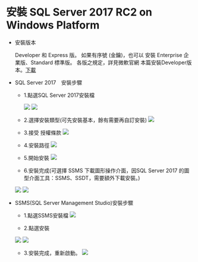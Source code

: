 <h1>安裝 SQL Server 2017 RC2 on Windows Platform</h1>

*   安裝版本

    Developer 和 Express 版。
    如果有序號 (金鑰)，也可以 安裝 Enterprise 企業版、Standard 標準版。
    各版之規定，詳見微軟官網
    本篇安裝Developer版本。<a href="https://www.microsoft.com/zh-tw/sql-server/sql-server-downloads" target="_black">下載</a>
    
*   SQL Server 2017　安裝步驟

    * 1.點選SQL Server 2017安裝檔
    
      ![](https://yijinwu1.github.io/SQL/images/sql2017-dev.PNG)
      ![](https://yijinwu1.github.io/SQL/images/install-1.PNG)
      
    * 2.選擇安裝類型(可先安裝基本，餘有需要再自訂安裝)
    ![](https://yijinwu1.github.io/SQL/images/install-2.PNG)
    
    * 3.接受 授權條款
    ![](https://yijinwu1.github.io/SQL/images/install-3.PNG)
    
    * 4.安裝路徑
    ![](https://yijinwu1.github.io/SQL/images/install-4.PNG)  
    
    * 5.開始安裝
    ![](https://yijinwu1.github.io/SQL/images/install-5.PNG)
    
    * 6.安裝完成(可選擇 SSMS 下載圖形操作介面，因SQL Server 2017 的圖型介面工具：SSMS、SSDT，需要額外下載安裝。)
    
    ![](https://yijinwu1.github.io/SQL/images/install-6.PNG)
    ![](https://yijinwu1.github.io/SQL/images/install-ssms1.PNG)
    
    
*   SSMS(SQL Server Management Studio)安裝步驟

    * 1.點選SSMS安裝檔
    ![](https://yijinwu1.github.io/SQL/images/ssms.PNG)
      
    * 2.點選安裝
    
    ![](https://yijinwu1.github.io/SQL/images/ssms-2.PNG)
    ![](https://yijinwu1.github.io/SQL/images/ssms-3.PNG)
    
    * 3.安裝完成，重新啟動。
    ![](https://yijinwu1.github.io/SQL/images/install-4.PNG)
